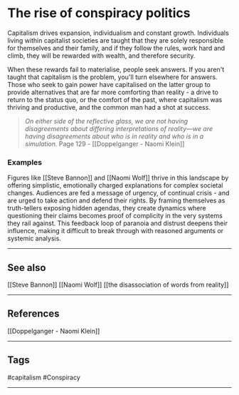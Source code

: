 # The rise of conspiracy politics

Capitalism drives expansion, individualism and constant growth. Individuals living within capitalist societies are taught that they are solely responsible for themselves and their family, and if they follow the rules, work hard and climb, they will be rewarded with wealth, and therefore security.

When these rewards fail to materialise, people seek answers. If you aren't taught that capitalism is the problem, you'll turn elsewhere for answers. Those who seek to gain power have capitalised on the latter group to provide alternatives that are far more comforting than reality - a drive to return to the status quo, or the comfort of the past, where capitalism was thriving and productive, and the common man had a shot at success.

>*On either side of the reflective glass, we are not having disagreements about differing interpretations of reality—we are having disagreements about who is in reality and who is in a simulation.*
>	 Page 129 - [[Doppelganger - Naomi Klein]]

### Examples

Figures like [[Steve Bannon]] and [[Naomi Wolf]] thrive in this landscape by offering simplistic, emotionally charged explanations for complex societal changes. Audiences are fed a message of urgency, of continual crisis - and are urged to take action and defend their rights. By framing themselves as truth-tellers exposing hidden agendas, they create dynamics where questioning their claims becomes proof of complicity in the very systems they rail against. This feedback loop of paranoia and distrust deepens their influence, making it difficult to break through with reasoned arguments or systemic analysis.

---
## See also

[[Steve Bannon]]
[[Naomi Wolf]]
[[the disassociation of words from reality]]

---
## References

[[Doppelganger - Naomi Klein]]

---
## Tags

#capitalism #Conspiracy

---

